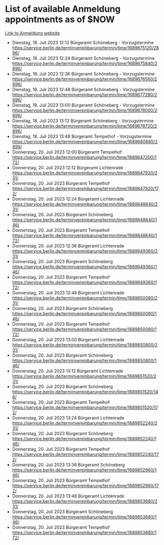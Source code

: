 # List of available Anmeldung appointments as of $NOW
[Link to Anmeldung website](https://service.berlin.de/terminvereinbarung/termin/tag.php?termin=1&anliegen[]=120686&dienstleisterlist=122210,122217,327316,122219,327312,122227,327314,122231,327346,122243,327348,122254,122252,329742,122260,329745,122262,329748,122271,327278,122273,327274,122277,327276,330436,122280,327294,122282,327290,122284,327292,122291,327270,122285,327266,122286,327264,122296,327268,150230,329760,122297,327286,122294,327284,122312,329763,122314,329775,122304,327330,122311,327334,122309,327332,317869,122281,327352,122279,329772,122283,122276,327324,122274,327326,122267,329766,122246,327318,122251,327320,122257,327322,122208,327298,122226,327300&herkunft=http%3A%2F%2Fservice.berlin.de%2Fdienstleistung%2F120686%2F)
- Dienstag, 18. Juli 2023 12:12 Bürgeramt Schöneberg - Vorzugstermine https://service.berlin.de/terminvereinbarung/termin/time/1689675120/2896/
- Dienstag, 18. Juli 2023 12:24 Bürgeramt Schöneberg - Vorzugstermine https://service.berlin.de/terminvereinbarung/termin/time/1689675840/2896/
- Dienstag, 18. Juli 2023 12:36 Bürgeramt Schöneberg - Vorzugstermine https://service.berlin.de/terminvereinbarung/termin/time/1689676560/2896/
- Dienstag, 18. Juli 2023 12:48 Bürgeramt Schöneberg - Vorzugstermine https://service.berlin.de/terminvereinbarung/termin/time/1689677280/2896/
- Dienstag, 18. Juli 2023 13:00 Bürgeramt Schöneberg - Vorzugstermine https://service.berlin.de/terminvereinbarung/termin/time/1689678000/2896/
- Dienstag, 18. Juli 2023 13:12 Bürgeramt Schöneberg - Vorzugstermine https://service.berlin.de/terminvereinbarung/termin/time/1689678720/2896/
- Dienstag, 18. Juli 2023 13:48 Bürgeramt Tempelhof - Vorzugstermine https://service.berlin.de/terminvereinbarung/termin/time/1689680880/2899/
- Donnerstag, 20. Juli 2023 12:00 Bürgeramt Tempelhof https://service.berlin.de/terminvereinbarung/termin/time/1689847200/172/
- Donnerstag, 20. Juli 2023 12:12 Bürgeramt Lichtenrade https://service.berlin.de/terminvereinbarung/termin/time/1689847920/231/
- Donnerstag, 20. Juli 2023  Bürgeramt Tempelhof https://service.berlin.de/terminvereinbarung/termin/time/1689847920/172/
- Donnerstag, 20. Juli 2023 12:24 Bürgeramt Lichtenrade https://service.berlin.de/terminvereinbarung/termin/time/1689848640/231/
- Donnerstag, 20. Juli 2023  Bürgeramt Schöneberg https://service.berlin.de/terminvereinbarung/termin/time/1689848640/146/
- Donnerstag, 20. Juli 2023  Bürgeramt Tempelhof https://service.berlin.de/terminvereinbarung/termin/time/1689848640/172/
- Donnerstag, 20. Juli 2023 12:36 Bürgeramt Lichtenrade https://service.berlin.de/terminvereinbarung/termin/time/1689849360/231/
- Donnerstag, 20. Juli 2023  Bürgeramt Schöneberg https://service.berlin.de/terminvereinbarung/termin/time/1689849360/146/
- Donnerstag, 20. Juli 2023  Bürgeramt Tempelhof https://service.berlin.de/terminvereinbarung/termin/time/1689849360/172/
- Donnerstag, 20. Juli 2023 12:48 Bürgeramt Lichtenrade https://service.berlin.de/terminvereinbarung/termin/time/1689850080/231/
- Donnerstag, 20. Juli 2023  Bürgeramt Schöneberg https://service.berlin.de/terminvereinbarung/termin/time/1689850080/146/
- Donnerstag, 20. Juli 2023  Bürgeramt Tempelhof https://service.berlin.de/terminvereinbarung/termin/time/1689850080/172/
- Donnerstag, 20. Juli 2023 13:00 Bürgeramt Lichtenrade https://service.berlin.de/terminvereinbarung/termin/time/1689850800/231/
- Donnerstag, 20. Juli 2023  Bürgeramt Schöneberg https://service.berlin.de/terminvereinbarung/termin/time/1689850800/146/
- Donnerstag, 20. Juli 2023 13:12 Bürgeramt Lichtenrade https://service.berlin.de/terminvereinbarung/termin/time/1689851520/231/
- Donnerstag, 20. Juli 2023  Bürgeramt Schöneberg https://service.berlin.de/terminvereinbarung/termin/time/1689851520/146/
- Donnerstag, 20. Juli 2023  Bürgeramt Tempelhof https://service.berlin.de/terminvereinbarung/termin/time/1689851520/172/
- Donnerstag, 20. Juli 2023 13:24 Bürgeramt Lichtenrade https://service.berlin.de/terminvereinbarung/termin/time/1689852240/231/
- Donnerstag, 20. Juli 2023  Bürgeramt Schöneberg https://service.berlin.de/terminvereinbarung/termin/time/1689852240/146/
- Donnerstag, 20. Juli 2023  Bürgeramt Tempelhof https://service.berlin.de/terminvereinbarung/termin/time/1689852240/172/
- Donnerstag, 20. Juli 2023 13:36 Bürgeramt Schöneberg https://service.berlin.de/terminvereinbarung/termin/time/1689852960/146/
- Donnerstag, 20. Juli 2023  Bürgeramt Tempelhof https://service.berlin.de/terminvereinbarung/termin/time/1689852960/172/
- Donnerstag, 20. Juli 2023 13:48 Bürgeramt Lichtenrade https://service.berlin.de/terminvereinbarung/termin/time/1689853680/231/
- Donnerstag, 20. Juli 2023  Bürgeramt Schöneberg https://service.berlin.de/terminvereinbarung/termin/time/1689853680/146/
- Donnerstag, 20. Juli 2023  Bürgeramt Tempelhof https://service.berlin.de/terminvereinbarung/termin/time/1689853680/172/
